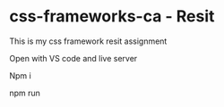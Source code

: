 # css-frameworks-ca - Resit
This is my  css framework resit assignment


Open with VS code and live server

Npm i

npm run
